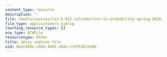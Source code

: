 ```yaml
---
content_type: resource
description: ''
file: /media/courses/res-6-012-introduction-to-probability-spring-2018/0bec604ec68a4405302eccd763b35a86_cQtCpJyl77o.srt
file_type: application/x-subrip
learning_resource_types: []
ocw_type: OCWFile
resourcetype: Other
title: 3play caption file
uid: 0bec604e-c68a-4405-302e-ccd763b35a86
---
```

